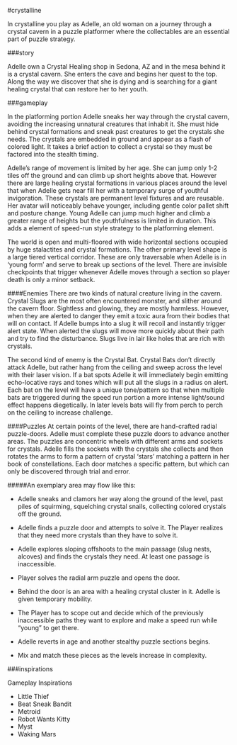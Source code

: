 #crystalline

In crystalline you play as Adelle, an old woman on a journey through a crystal cavern in a puzzle platformer where the collectables are an essential part of puzzle strategy.

###story

Adelle own a Crystal Healing shop in Sedona, AZ and in the mesa behind it is a crystal cavern. She enters the cave and begins her quest to the top. Along the way we discover that she is dying and is searching for a giant healing crystal that can restore her to her youth.

###gameplay

In the platforming portion Adelle sneaks her way through the crystal cavern, avoiding the increasing unnatural creatures that inhabit it. She must hide behind crystal formations and sneak past creatures to get the crystals she needs. The crystals are embedded in ground and appear as a flash of colored light. It takes a brief action to collect a crystal so they must be factored into the stealth timing. 

Adelle’s range of movement is limited by her age. She can jump only 1-2 tiles off the ground and can climb up short heights above that. However there are large healing crystal formations in various places around the level that when Adelle gets near fill her with a temporary surge of youthful invigoration. These crystals are permanent level fixtures and are reusable. Her avatar will noticeably behave younger, including gentle color pallet shift and posture change. Young Adelle can jump much higher and climb a greater range of heights but the youthfulness is limited in duration. This adds a element of speed-run style strategy to the platforming element.

The world is open and multi-floored with wide horizontal sections occupied by huge stalactites and crystal formations. The other primary level shape is a large tiered vertical corridor. These are only traversable when Adelle is in ‘young form’ and serve to break up sections of the level. There are invisible checkpoints that trigger whenever Adelle moves through a section so player death is only a minor setback.

####Enemies
There are two kinds of natural creature living in the cavern. Crystal Slugs are the most often encountered monster, and slither around the cavern floor. Sightless and glowing, they are mostly harmless. However, when they are alerted to danger they emit a toxic aura from their bodies that will on contact. If Adelle bumps into a slug it will recoil and instantly trigger alert state. When alerted the slugs will move more quickly about their path and try to find the disturbance. Slugs live in lair like holes that are rich with crystals.

The second kind of enemy is the Crystal Bat. Crystal Bats don’t directly attack Adelle, but rather hang from the ceiling and sweep across the level with their laser vision. If a bat spots Adelle it will immediately begin emitting echo-locative rays and tones which will put all the slugs in a radius on alert. Each bat on the level will have a unique tone/pattern so that when multiple bats are triggered during the speed run portion a more intense light/sound effect happens diegetically. In later levels bats will fly from perch to perch on the ceiling to increase challenge. 


####Puzzles
At certain points of the level, there are hand-crafted radial puzzle-doors. Adelle must complete these puzzle doors to advance another areas. The puzzles are concentric wheels with different arms and sockets for crystals. Adelle fills the sockets with the crystals she collects and then rotates the arms to form a pattern of crystal ‘stars’ matching a pattern in her book of constellations. Each door matches a specific pattern, but which can only be discovered through trial and error.




#####An exemplary area may flow like this:

* Adelle sneaks and clamors her way along the ground of the level, past piles of squirming, squelching crystal snails, collecting colored crystals off the ground.

* Adelle finds a puzzle door and attempts to solve it. The Player realizes that they need more crystals than they have to solve it. 

* Adelle explores sloping offshoots to the main passage (slug nests, alcoves) and finds the crystals they need. At least one passage is inaccessible.

* Player solves the radial arm puzzle and opens the door. 

* Behind the door is an area with a healing crystal cluster in it. Adelle is given temporary mobility.

* The Player has to scope out and decide which of the previously inaccessible paths they want to explore and make a speed run while “young” to get there.

* Adelle reverts in age and another stealthy puzzle sections begins.

* Mix and match these pieces as the levels increase in complexity.

###inspirations

Gameplay Inspirations

* Little Thief
* Beat Sneak Bandit
* Metroid
* Robot Wants Kitty
* Myst
* Waking Mars
